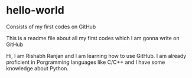 # hello-world
Consists of my first codes on GitHub

This is a readme file about all my first codes which I am gonna write on GitHub

Hi, I am Rishabh Ranjan and I am learning how to use GitHub. I am already proficient in Porgramming languages like C/C++ and I have some knowledge about Python.
